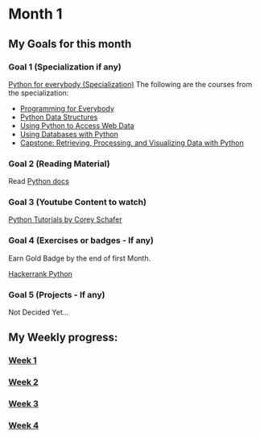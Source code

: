 # Month 1

## My Goals for this month

### Goal 1 (Specialization if any)
[Python for everybody (Specialization)](https://www.coursera.org/specializations/python)
The following are the courses from the specialization:
* [Programming for Everybody](https://www.coursera.org/learn/python?specialization=python)
* [Python Data Structures](https://www.coursera.org/learn/python-data?specialization=python)
* [Using Python to Access Web Data](https://www.coursera.org/learn/python-network-data?specialization=python)
* [Using Databases with Python](https://www.coursera.org/learn/python-databases?specialization=python)
* [Capstone: Retrieving, Processing, and Visualizing Data with Python](https://www.coursera.org/learn/python-data-visualization/home/welcome)

### Goal 2 (Reading Material)
Read [Python docs](https://docs.python.org/3/tutorial/)

### Goal 3 (Youtube Content to watch)
[Python Tutorials by Corey Schafer](https://www.youtube.com/playlist?list=PL-osiE80TeTt2d9bfVyTiXJA-UTHn6WwU)

### Goal 4 (Exercises or badges - If any)
Earn Gold Badge by the end of first Month.

[Hackerrank Python](https://www.hackerrank.com/domains/python)

### Goal 5 (Projects - If any)
Not Decided Yet...

## My Weekly progress:
### [Week 1](https://github.com/habibanalytics/6-Months-Towards-Data-Science/blob/master/Weeks/M1%20Week%201.md)
### [Week 2](https://github.com/habibanalytics/6-Months-Towards-Data-Science/blob/master/Weeks/M1%20Week%202.md)
### [Week 3](https://github.com/habibanalytics/6-Months-Towards-Data-Science/blob/master/Weeks/M1%20Week%203.md)
### [Week 4](https://github.com/habibanalytics/6-Months-Towards-Data-Science/blob/master/Weeks/M1%20Week%204.md)
